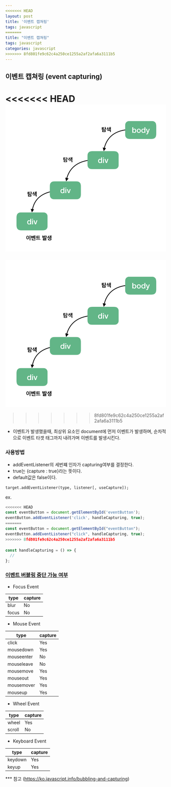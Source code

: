 ```yaml
---
<<<<<<< HEAD
layout: post
title: '이벤트 캡쳐링'
tags: javascript
=======
title: "이벤트 캡쳐링"
tags: javascript
categories: javascript
>>>>>>> 8fd801fe9c62c4a250ce1255a2af2afa6a3111b5
---
```


## 이벤트 캡쳐링 (event capturing)

<<<<<<< HEAD
![capture ex](../assets/images/img-event-capturing.png)
=======
![capture ex](/assets/images/post/img-event-capturing.png)
>>>>>>> 8fd801fe9c62c4a250ce1255a2af2afa6a3111b5

- 이벤트가 발생했을때, 최상위 요소인 document에 먼저 이벤트가 발생하며, 순차적으로 이벤트 타겟 태그까지 내려가며 이벤트를 발생시킨다.

### 사용방법

- addEventListener의 세번쨰 인자가 capturing여부를 결정한다.
- true는 {capture : true}라는 뜻이다.
- default값은 false이다.

```
target.addEventListener(type, listener[, useCapture]);
```

ex.

```javascript
<<<<<<< HEAD
const eventButton = document.getElementById('eventButton');
eventButton.addEventListener('click', handleCapturing, true);
=======
const eventButton = document.getElementById("eventButton");
eventButton.addEventListener("click", handleCapturing, true);
>>>>>>> 8fd801fe9c62c4a250ce1255a2af2afa6a3111b5

const handleCapturing = () => {
  //
};
```

### <a href="https://www.w3.org/TR/uievents/#event-types" target="_blank">이벤트 버블링 중단 가능 여부</a>

- Focus Event

| type  | capture |
| ----- | ------- |
| blur  | No      |
| focus | No      |

- Mouse Event

| type       | capture |
| ---------- | ------- |
| click      | Yes     |
| mousedown  | Yes     |
| mouseenter | No      |
| mouseleave | No      |
| mousemove  | Yes     |
| mouseout   | Yes     |
| mousemover | Yes     |
| mouseup    | Yes     |

- Wheel Event

| type   | capture |
| ------ | ------- |
| wheel  | Yes     |
| scroll | No      |

- Keyboard Event

| type    | capture |
| ------- | ------- |
| keydown | Yes     |
| keyup   | Yes     |

\*\*\* 참고 (https://ko.javascript.info/bubbling-and-capturing)
